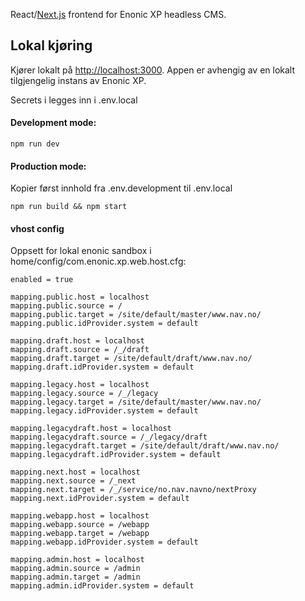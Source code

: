 React/[Next.js](https://nextjs.org/) frontend for Enonic XP headless CMS. 

## Lokal kjøring

Kjører lokalt på [http://localhost:3000](http://localhost:3000). Appen er avhengig av en lokalt tilgjengelig instans av Enonic XP.

Secrets i legges inn i .env.local 

#### Development mode:
```
npm run dev
```

#### Production mode:
Kopier først innhold fra .env.development til .env.local

```
npm run build && npm start
```

#### vhost config
Oppsett for lokal enonic sandbox i home/config/com.enonic.xp.web.host.cfg:

```
enabled = true 

mapping.public.host = localhost
mapping.public.source = /
mapping.public.target = /site/default/master/www.nav.no/
mapping.public.idProvider.system = default

mapping.draft.host = localhost
mapping.draft.source = /_/draft
mapping.draft.target = /site/default/draft/www.nav.no/
mapping.draft.idProvider.system = default

mapping.legacy.host = localhost
mapping.legacy.source = /_/legacy
mapping.legacy.target = /site/default/master/www.nav.no/
mapping.legacy.idProvider.system = default

mapping.legacydraft.host = localhost
mapping.legacydraft.source = /_/legacy/draft
mapping.legacydraft.target = /site/default/draft/www.nav.no/
mapping.legacydraft.idProvider.system = default

mapping.next.host = localhost
mapping.next.source = /_next
mapping.next.target = /_/service/no.nav.navno/nextProxy
mapping.next.idProvider.system = default

mapping.webapp.host = localhost
mapping.webapp.source = /webapp
mapping.webapp.target = /webapp
mapping.webapp.idProvider.system = default

mapping.admin.host = localhost
mapping.admin.source = /admin
mapping.admin.target = /admin
mapping.admin.idProvider.system = default
```


